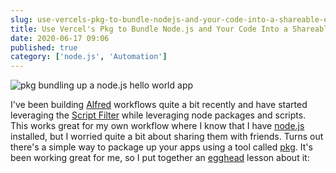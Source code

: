 ```yaml
---
slug: use-vercels-pkg-to-bundle-nodejs-and-your-code-into-a-shareable-executable
title: Use Vercel's Pkg to Bundle Node.js and Your Code Into a Shareable Executable
date: 2020-06-17 09:06
published: true
category: ['node.js', 'Automation']
---
```


![pkg bundling up a node.js hello world app](https://res.cloudinary.com/johnlindquist/image/upload/v1592408960/jdyqckyipc3zavtf9ces.gif)

I've been building [Alfred](https://www.alfredapp.com/) workflows quite a bit recently
and have started leveraging the [Script Filter](https://www.alfredapp.com/help/workflows/inputs/script-filter/) while leveraging node packages and scripts. This works great for my own workflow where I know that I have [node.js](https://nodejs.org/) installed, but I worried
quite a bit about sharing them with friends. Turns out there's a simple way to package up your apps using a tool called [pkg](https://github.com/vercel/pkg). It's been working great for me, so I put together an [egghead](https://egghead.io/) lesson about it:


<EggheadEmbed slug="node-js-package-your-node-js-projects-into-a-standalone-applications-with-pkg"/>
